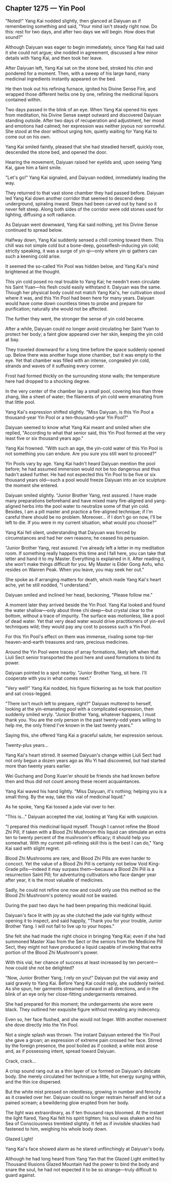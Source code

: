 ## Chapter 1275 — Yin Pool

"Noted!" Yang Kai nodded slightly, then glanced at Daiyuan as if remembering something and said, "Your mind isn't steady right now. Do this: rest for two days, and after two days we will begin. How does that sound?"

Although Daiyuan was eager to begin immediately, since Yang Kai had said it she could not argue; she nodded in agreement, discussed a few minor details with Yang Kai, and then took her leave.

After Daiyuan left, Yang Kai sat on the stone bed, stroked his chin and pondered for a moment. Then, with a sweep of his large hand, many medicinal ingredients instantly appeared on the bed.

He then took out his refining furnace, ignited his Divine Sense Fire, and wrapped those different herbs one by one, refining the medicinal liquors contained within.

Two days passed in the blink of an eye. When Yang Kai opened his eyes from meditation, his Divine Sense swept outward and discovered Daiyuan standing outside. After two days of recuperation and adjustment, her mood and emotions had calmed; her expression was neither joyous nor sorrowful. She stood at the door without urging him, quietly waiting for Yang Kai to come out on his own.

Yang Kai smiled faintly, pleased that she had steadied herself, quickly rose, descended the stone bed, and opened the door.

Hearing the movement, Daiyuan raised her eyelids and, upon seeing Yang Kai, gave him a faint smile.

"Let's go!" Yang Kai signaled, and Daiyuan nodded, immediately leading the way.

They returned to that vast stone chamber they had passed before. Daiyuan led Yang Kai down another corridor that seemed to descend deep underground, spiraling inward. Steps had been carved out by hand so it never felt steep. Along both sides of the corridor were odd stones used for lighting, diffusing a soft radiance.

As Daiyuan went downward, Yang Kai said nothing, yet his Divine Sense continued to spread below.

Halfway down, Yang Kai suddenly sensed a chill coming toward them. This chill was not simple cold but a bone-deep, gooseflesh-inducing yin cold; strictly speaking, it was a surge of yin qi—only where yin qi gathers can such a keening cold arise.

It seemed the so-called Yin Pool was hidden below, and Yang Kai's mind brightened at the thought.

This yin cold posed no real trouble to Yang Kai; he needn't even circulate his Saint Yuan—his flesh could easily withstand it. Daiyuan was the same. Though her physical body could not match Yang Kai's, her cultivation stood where it was, and this Yin Pool had been here for many years. Daiyuan would have come down countless times to probe and prepare for purification; naturally she would not be affected.

The further they went, the stronger the sense of yin cold became.

After a while, Daiyuan could no longer avoid circulating her Saint Yuan to protect her body; a faint glow appeared over her skin, keeping the yin cold at bay.

They traveled downward for a long time before the space suddenly opened up. Below there was another huge stone chamber, but it was empty to the eye. Yet that chamber was filled with an intense, congealed yin cold, strands and waves of it suffusing every corner.

Frost had formed thickly on the surrounding stone walls; the temperature here had dropped to a shocking degree.

In the very center of the chamber lay a small pool, covering less than three zhang, like a sheet of water; the filaments of yin cold were emanating from that little pool.

Yang Kai's expression shifted slightly. "Miss Daiyuan, is this Yin Pool a thousand-year Yin Pool or a ten-thousand-year Yin Pool?"

Daiyuan seemed to know what Yang Kai meant and smiled when she replied, "According to what that senior said, this Yin Pool formed at the very least five or six thousand years ago."

Yang Kai frowned. "With such an age, the yin-cold water of this Yin Pool is not something you can endure. Are you sure you still want to proceed?"

Yin Pools vary by age. Yang Kai hadn't heard Daiyuan mention the pool before; he had assumed immersion would not be too dangerous and thus hadn't asked further. He had not expected this Yin Pool to be five or six thousand years old—such a pool would freeze Daiyuan into an ice sculpture the moment she entered.

Daiyuan smiled slightly. "Junior Brother Yang, rest assured. I have made many preparations beforehand and have mixed many fire-aligned and yang-aligned herbs into the pool water to neutralize some of that yin cold. Besides, I am a pill master and practice a fire-aligned technique; if I'm careful there should be no problem. Moreover... if I don't go on now, I'll be left to die. If you were in my current situation, what would you choose?"

Yang Kai fell silent, understanding that Daiyuan was forced by circumstances and had her own reasons; he ceased his persuasion.

“Junior Brother Yang, rest assured. I’ve already left a letter in my meditation room. If something really happens this time and I fall here, you can take that letter and hand it to my Master. Everything is explained in it. After reading it, she won’t make things difficult for you. My Master is Elder Gong Aofu, who resides on Wanren Peak. When you leave, you may seek her out.”

She spoke as if arranging matters for death, which made Yang Kai's heart ache, yet he still nodded, "I understand."

Daiyuan smiled and inclined her head, beckoning, "Please follow me."

A moment later they arrived beside the Yin Pool. Yang Kai looked and found the water shallow—only about three chi deep—but crystal clear to the bottom, without a trace of impurity. The surface was motionless, like a pool of dead water. Yet that very dead water would drive practitioners of yin-evil techniques wild; they would pay any cost to possess such a Yin Pool.

For this Yin Pool's effect on them was immense, rivaling some top-tier heaven-and-earth treasures and rare, precious medicines.

Around the Yin Pool were traces of array formations, likely left when that Liuli Sect senior transported the pool here and used formations to bind its power.

Daiyuan pointed to a spot nearby. "Junior Brother Yang, sit here. I'll cooperate with you in what comes next."

"Very well!" Yang Kai nodded, his figure flickering as he took that position and sat cross-legged.

"There isn't much left to prepare, right?" Daiyuan muttered to herself, looking at the yin-emanating pool with a complicated expression, then suddenly smiled wryly. "Junior Brother Yang, whatever happens, I must thank you. You are the only person in the past twenty-odd years willing to help me, the only friend I've known in the last twenty years."

Saying this, she offered Yang Kai a graceful salute, her expression serious.

Twenty-plus years...

Yang Kai's heart stirred. It seemed Daiyuan's change within Liuli Sect had not only begun a dozen years ago as Wu Yi had discovered, but had started more than twenty years earlier.

Wei Guchang and Dong Xuan'er should be friends she had known before then and thus did not count among these recent acquaintances.

Yang Kai waved his hand lightly. "Miss Daiyuan, it's nothing; helping you is a small thing. By the way, take this vial of medicinal liquid."

As he spoke, Yang Kai tossed a jade vial over to her.

"This is..." Daiyuan accepted the vial, looking at Yang Kai with suspicion.

"I prepared this medicinal liquid myself. Though I cannot refine the Blood Zhi Pill, if taken with a Blood Zhi Mushroom this liquid can stimulate an extra ten to twenty percent of the mushroom's efficacy; it should help you somewhat. With my current pill-refining skill this is the best I can do," Yang Kai said with slight regret.

Blood Zhi Mushrooms are rare, and Blood Zhi Pills are even harder to concoct. Yet the value of a Blood Zhi Pill is certainly not below Void King-Grade pills—indeed it may surpass them—because a Blood Zhi Pill is a resurrection Saint Pill; for adventuring cultivators who face danger year after year, it is the most valuable of medicines.

Sadly, he could not refine one now and could only use this method so the Blood Zhi Mushroom's potency would not be wasted.

During the past two days he had been preparing this medicinal liquid.

Daiyuan's face lit with joy as she clutched the jade vial tightly without opening it to inspect, and said happily, "Thank you for your trouble, Junior Brother Yang. I will not fail to live up to your hopes."

She felt she had made the right choice in bringing Yang Kai; even if she had summoned Master Xiao from the Sect or the seniors from the Medicine Pill Sect, they might not have produced a liquid capable of invoking that extra portion of the Blood Zhi Mushroom's power.

With this vial, her chance of success at least increased by ten percent—how could she not be delighted?

"Now, Junior Brother Yang, I rely on you!" Daiyuan put the vial away and said gravely to Yang Kai. Before Yang Kai could reply, she suddenly twirled. As she spun, her garments streamed outward in all directions, and in the blink of an eye only her close-fitting undergarments remained.

She had prepared for this moment; the undergarments she wore were black. They outlined her exquisite figure without revealing any indecency.

Even so, her face flushed, and she would not linger. With another movement she dove directly into the Yin Pool.

Not a single splash was thrown. The instant Daiyuan entered the Yin Pool she gave a groan; an expression of extreme pain crossed her face. Stirred by the foreign presence, the pool boiled as if cooked; a white mist arose and, as if possessing intent, spread toward Daiyuan.

Crack, crack...

A crisp sound rang out as a thin layer of ice formed on Daiyuan's delicate body. She merely circulated her technique a little, hot energy surging within, and the thin ice dispersed.

But the white mist pressed on relentlessy, growing in number and ferocity as it crawled over her. Daiyuan could no longer restrain herself and let out a pained scream; a bewildering glow erupted from her body.

The light was extraordinary, as if ten thousand rays bloomed. At the instant the light flared, Yang Kai felt his spirit tighten; his soul was shaken and his Sea of Consciousness trembled slightly. It felt as if invisible shackles had fastened to him, weighing his whole body down.

Glazed Light!

Yang Kai's face showed alarm as he stared unflinchingly at Daiyuan's body.

Although he had long heard from Yang Yan that the Glazed Light emitted by Thousand Illusions Glazed Mountain had the power to bind the body and snare the soul, he had not expected it to be so strange—truly difficult to guard against.